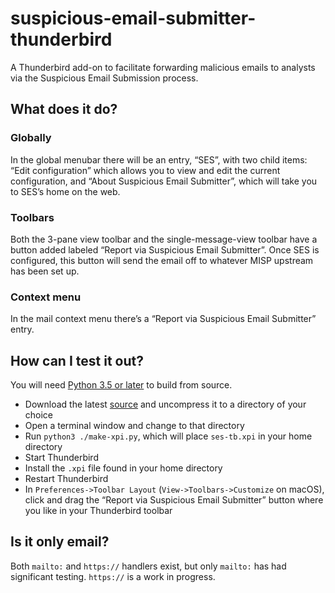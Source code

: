 # suspicious-email-submitter-thunderbird

A Thunderbird add-on to facilitate forwarding malicious emails to analysts via the Suspicious Email Submission process.

## What does it do?

### Globally

In the global menubar there will be an entry, “SES”, with two child items: “Edit configuration” which allows you to view and edit the current configuration, and “About Suspicious Email Submitter”, which will take you to SES’s home on the web.

### Toolbars

Both the 3-pane view toolbar and the single-message-view toolbar have a button added labeled “Report via Suspicious Email Submitter”.  Once SES is configured, this button will send the email off to whatever MISP upstream has been set up.

### Context menu

In the mail context menu there’s a “Report via Suspicious Email Submitter” entry.

## How can I test it out?

You will need [Python 3.5 or later](https://www.python.org/downloads/) to build from source.

 * Download the latest [source](https://github.com/rjhansen/suspicious-email-submitter-tb/archive/master.zip) and uncompress it to a directory of your choice
 * Open a terminal window and change to that directory
 * Run `python3 ./make-xpi.py`, which will place `ses-tb.xpi` in your home directory
 * Start Thunderbird
 * Install the `.xpi` file found in your home directory
 * Restart Thunderbird
 * In `Preferences->Toolbar Layout` (`View->Toolbars->Customize` on macOS), click and drag the “Report via Suspicious Email Submitter” button where you like in your Thunderbird toolbar

## Is it only email?

Both `mailto:` and `https://` handlers exist, but only `mailto:` has had significant testing. `https://` is a work in progress.
